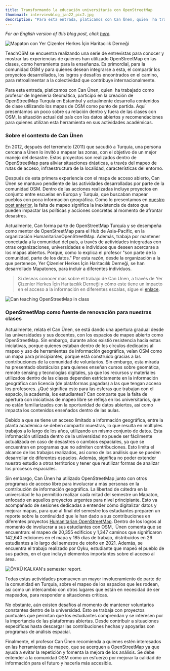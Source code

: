 ```yaml
---
title: Transformando la educación universitaria con OpenStreetMap 
thumbnail: interviewblog_jan22_pic2.jpg
description: "Para esta entrada, platicamos con Can Ünen, quien  ha trabajado como profesor de Ingeniería Geomática, participó en la creación de OpenStreetMap Turquía en Estambul y actualmente desarrolla contenidos de clase utilizando los mapas de OSM como punto de partida."
---
```


*For an English version of this blog post, click [here](https://teachosm.org/posts/2022/01/interview_can_en.html).*

![Mapaton con Yer Çizenler Herkes İçin Haritacılık Derneği](../../../assets/images/blog/interviewblog_jan22_pic2.jpg)

TeachOSM se encuentra realizando una serie de entrevistas para conocer y mostrar las experiencias de quienes han utilizado OpenStreetMap en las clases, como herramienta para la enseñanza. Es primordial, para la comunidad OSM y para quienes desean integrarse a esta, el compartir los proyectos desarrollados, los logros y desafíos encontrados en el camino, para retroalimentar a la colectividad que contribuye internacionalmente. 

Para esta entrada, platicamos con Can Ünen, quien  ha trabajado como profesor de Ingeniería Geomática, participó en la creación de OpenStreetMap Turquía en Estambul y actualmente desarrolla contenidos de clase utilizando los mapas de OSM como punto de partida. Aquí presentamos un poco sobre su relación dentro y fuera de las clases con OSM, la situación actual del país con los datos abiertos y recomendaciones para quienes utilizan esta herramienta en sus actividades académicas. 

### Sobre el contexto de Can Ünen  

En 2012, después del terremoto (2011) que sacudió a Turquía, una persona cercana a Ünen lo invitó a mapear las zonas, con el objetivo de un mejor manejo del desastre. Estos proyectos son realizados dentro de OpenStreetMap para aliviar situaciones drásticas, a través del mapeo de rutas de acceso, infraestructura de la localidad, características del entorno.

Después de esta primera experiencia con el mapa de acceso abierto, Can Ünen se mantuvo pendiente de las actividades desarrolladas por parte de la comunidad OSM. Dentro de las acciones realizadas incluye proyectos en conjunto entre escuelas en Europa y Turquía, que buscaban mapear pueblos con poca información geográfica. Como lo presentamos en [nuestro post anterior](https://teachosm.org/posts/2021/12/interview_celeste_es.html), la falta de mapeo significa la inexistencia de datos que pueden impactar las políticas y acciones concretas al momento de afrontar desastres.

Actualmente, Can forma parte de OpenStreetMap Turquía y se desempeña como mentor de OpenStreetMap para el Hub de Asia-Pacific, en la organización HumanitarianOpenStreetMap. Además, trabaja por mantener conectada a la comunidad del país, a través de actividades integradas con otras organizaciones, universidades e individuos que deseen acercarse a los mapas abiertos. Porque, como lo explica el profesor "son parte de la comunidad, parte de los datos." Por esta razón, desde la organización a la que pertenece, Yer Çizenler Herkes İçin Haritacılık Derneği, se han desarrollado Mapatones, para incluir a diferentes individuos. 

> Si deseas conocer más sobre el trabajo de Can Unen, a través de Yer Çizenler Herkes İçin Haritacılık Derneği y cómo este tiene un impacto en el acceso a la información en diferentes escalas, sigue el [enlace](https://yercizenler.org/en/home/).

![Can teaching OpenStreetMap in class](../../../assets/images/blog/interviewblog_jan22_pic1.jpg)

###  OpenStreetMap como fuente de renovación para nuestras clases  

Actualmente, relata el Can Ünen, se está dando una apertura gradual desde las universidades y sus docentes, con los espacios de mapeo abierto como OpenStreetMap. Sin embargo, durante años existió resistencia hacia estas iniciativas, porque quienes estaban dentro de los círculos dedicados al mapeo y uso de herramientas de información geográfica, veían OSM como un mapa para principiantes, porque está construido gracias a las contribuciones de la comunidad de voluntarios. Sin embargo, esta mirada ha presentado obstáculos para quienes enseñan cursos sobre geomática, remote sensing y tecnologías digitales, ya que los recursos y materiales utilizados dentro de las clases dependen estrictamente en la información geográfica con licencia (de plataformas pagadas) a las que tengan acceso los profesores. ¿Qué significa esto para las esferas que trabajan con el espacio, la academia, los estudiantes? Can comparte que la falta de apertura con iniciativas de mapeo libre se refleja en los universitarios, que no están familiarizados con la oportunidad de datos abiertos, así como impacta los contenidos enseñados dentro de las aulas. 

Debido a que se tiene un acceso limitado a información geográfica, entre la planta académica se deben compartir muestras, lo que resulta en múltiples trabajos a lo largo de los años, utilizando un mismo conjunto de datos. Esta información utilizada dentro de la universidad no puede ser fácilmente actualizada en caso de desastres o cambios espaciales, ya que se encuentran en programas que no admiten contribuciones. Esto limita el alcance de los trabajos realizados, así como de los análisis que se pueden desarrollar de diferentes espacios. Además, significa no poder extender nuestro estudio a otros territorios y tener que reutilizar formas de analizar los procesos espaciales. 

Sin embargo, Can Ünen ha utilizado OpenStreetMap junto con otros programas de acceso libre para involucrar a más personas en la contribución de información geográfica. La libertad de cátedra en la universidad le ha permitido realizar cada mitad del semestre un Mapaton, enfocado en aquellos proyectos urgentes para nivel principiante. Esto va acompañado de sesiones dedicadas a entender cómo digitalizar datos y mejorar mapas, para que al final del semestre los estudiantes preparen un reporte sobre la continuidad que le han dado a sus contribuciones en diferentes proyectos [Humanitarian OpenStreetMap](https://tasks.hotosm.org/explore). Dentro de los logros al momento de involucrar a sus estudiantes con OSM,  Ünen comenta que se encuentran: el mapeo de 20,355 edificios y 1,347 caminos que significaron 142,640 ediciones en el mapa y 185 días de trabajo, distribuidos en 26 estudiantes a lo largo del semestre de otoño en 2021. Además, se encuentra el trabajo realizado por Oyku, estudiante que mapeó el pueblo de sus padres, en el que incluyó elementos importantes sobre el acceso al área.

![ÖYKÜ KALKAN's semester report.](../../../assets/images/blog/interviewblog_jan22_pic3.PNG)

Todas estas actividades promueven un mayor involucramiento de parte de la comunidad en Turquía, sobre el mapeo de los espacios que les rodean, así como un intercambio con otros lugares que están en necesidad de ser mapeados, para responder a situaciones críticas. 

No obstante, aún existen desafíos al momento de mantener voluntarios constantes dentro de la universidad. Esto se trabaja con proyectos puntuales que permitan que los estudiantes comprendan y se interesen por la importancia de las plataformas abiertas. Desde contribuir a situaciones específicas hasta descargar las contribuciones hechas y apoyarlas con programas de análisis espacial. 

Finalmente, el profesor Can Ünen recomienda a quienes estén interesados en las herramientas de mapeo, que se acerquen a OpenStreetMap ya que ayuda a evitar la repetición y fomenta la mejora de los análisis. Se debe entender a la comunidad OSM como un esfuerzo por mejorar la calidad de información para el futuro y hacerla más accesible.

